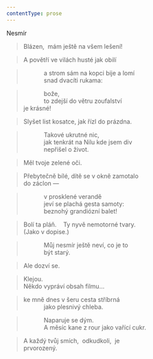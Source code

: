 ```yaml
---
contentType: prose
---
```


Nesmír

> Blázen,  mám ještě na všem lešení!

> A povětří ve vilách husté jak obilí

>             a strom sám na kopci bije a lomí  
>             snad dvacíti rukama:

>             bože,  
>             to zdejší do větru zoufalství  
> je krásné!

> Slyšet list kosatce, jak řízl do prázdna.

>             Takové ukrutné nic,  
>             jak tenkrát na Nilu kde jsem div  
>             nepřišel o život.

> Měl tvoje zelené oči.

> Přebytečně bílé, dítě se v okně zamotalo  
> do záclon —

>             v prosklené verandě  
>             jeví se plachá gesta samoty:  
>             beznohý grandiózní balet!

> Bolí ta pláň.    Ty nyvě nemotorné tvary.  
> (Jako v dopise.)

>             Můj nesmír ještě neví, co je to  
>             být starý.

> Ale dozví se.

> Klejou.  
> Někdo vypráví obsah filmu…

> ke mně dnes v šeru cesta stříbrná  
>             jako plesnivý chleba.

>             Naparuje se dým.  
>             A měsíc kane z rour jako vařící cukr.

> A každý tvůj smích,  odkudkoli,  je  
> prvorozený.
